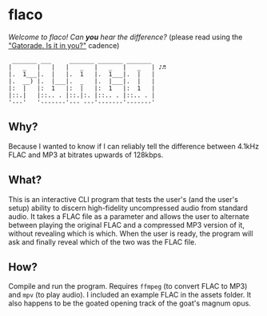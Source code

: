 # flaco
*Welcome to flaco! Can **you** hear the difference?* (please read using the ["Gatorade. Is it in you?"](https://www.youtube.com/watch?v=E4B8owXm0Co) cadence)
```
 _______ ___     _______ _______ _______ 
|   _   |   |   |   _   |   _   |   _   | ♪♬
|.  1___|.  |   |.  1   |.  1___|.  |   |
|.  __) |.  |___|.  _   |.  |___|.  |   |
|:  |   |:  1   |:  |   |:  1   |:  1   |
|::.|   |::.. . |::.|:. |::.. . |::.. . |
'---'   '-------'--- ---'-------'-------'
```

## Why?
Because I wanted to know if I can reliably tell the difference between 4.1kHz FLAC and MP3 at bitrates upwards of 128kbps.

## What?
This is an interactive CLI program that tests the user's (and the user's setup) ability to discern high-fidelity uncompressed audio from standard audio. It takes a FLAC file as a parameter and allows the user to alternate between playing the original FLAC and a compressed MP3 version of it, without revealing which is which. When the user is ready, the program will ask and finally reveal which of the two was the FLAC file.

## How?
Compile and run the program. Requires `ffmpeg` (to convert FLAC to MP3) and `mpv` (to play audio). I included an example FLAC in the assets folder. It also happens to be the goated opening track of the goat's magnum opus.